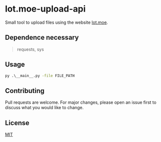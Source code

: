 # lot.moe-upload-api

Small tool to upload files using the website [lot.moe](https://lot.moe/).

## Dependence necessary

> requests, sys

## Usage

```cmd
py .\__main__.py -file FILE_PATH
```

## Contributing
Pull requests are welcome. For major changes, please open an issue first to discuss what you would like to change.

## License
[MIT](https://choosealicense.com/licenses/mit/)
